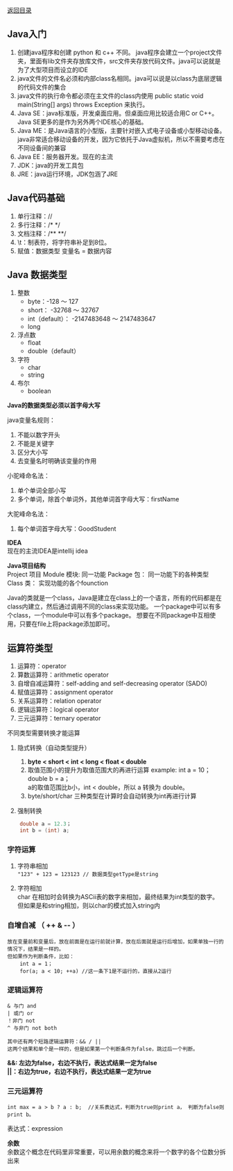 [返回目录](./1.%20java学习目录.md)

## Java入门

1. 创建java程序和创建 python 和 c++ 不同。 java程序会建立一个project文件夹，里面有lib文件夹存放库文件，src文件夹存放代码文件。java可以说就是为了大型项目而设立的IDE
2. java文件的文件名必须和内部class名相同。java可以说是以class为底层逻辑的代码文件的集合
3. java文件的执行命令都必须在主文件的class内使用 public static void main(String[] args) throws Exception 来执行。
4. Java SE：java标准版，开发桌面应用。但桌面应用比较适合用C or C++。Java SE更多的是作为另外两个IDE核心的基础。
5. Java ME：是Java语言的小型版，主要针对嵌入式电子设备或小型移动设备。java非常适合移动设备的开发，因为它依托于Java虚拟机，所以不需要考虑在不同设备间的兼容
6. Java EE：服务器开发。现在的主流
7. JDK：java的开发工具包
8. JRE：java运行环境，JDK包涵了JRE

## Java代码基础

1. 单行注释：//
2. 多行注释：/* */
3. 文档注释：/** **/
4. \t：制表符，将字符串补足到8位。
5. 赋值：数据类型 变量名 = 数据内容

## Java 数据类型

1. 整数
   * byte：-128 ～ 127
   * short： -32768 ～ 32767
   * int（default）： -2147483648 ～ 2147483647
   * long
2. 浮点数
   * float
   * double（default）
3. 字符
   * char
   * string
4. 布尔
   * boolean

**Java的数据类型必须以首字母大写**

java变量名规则：
1. 不能以数字开头
2. 不能是关键字
3. 区分大小写
4. 去变量名时明确该变量的作用

小驼峰命名法：
1. 单个单词全部小写
2. 多个单词，除首个单词外，其他单词首字母大写：firstName

大驼峰命名法：
1. 每个单词首字母大写：GoodStudent

**IDEA**   
    现在的主流IDEA是intellij idea
    
**Java项目结构**  
    Project 项目
        Module 模块: 同一功能
            Package 包： 同一功能下的各种类型
                Class 类： 实现功能的各个founction


Java的类就是一个class，Java是建立在class上的一个语言，所有的代码都是在class内建立，然后通过调用不同的class来实现功能。
   一个package中可以有多个class，一个module中可以有多个package。
   想要在不同package中互相使用，只要在file上将package添加即可。


## 运算符类型  

1. 运算符：operator  
2. 算数运算符：arithmetic operator  
3. 自增自减运算符：self-adding and self-decreasing operator (SADO)  
4. 赋值运算符：assignment operator  
5. 关系运算符：relation operator  
6. 逻辑运算符：logical operator
7. 三元运算符：ternary operator

不同类型需要转换才能运算  
1. 隐式转换（自动类型提升）  
   1. **byte < short < int < long < float < double**
   2. 取值范围小的提升为取值范围大的再进行运算
        example: int a = 10；  
                 double b = a；  
        a的取值范围比b小，int < double，所以 a 转换为 double。  
   3. byte/short/char 三种类型在计算时会自动转换为int再进行计算

2. 强制转换
```JAVA
    double a = 12.3；  
    int b = (int) a;
```

### 字符运算
   1. 字符串相加  
      `"123" + 123 = 123123 // 数据类型getType是string `

   2. 字符相加  
      char 在相加时会转换为ASCii表的数字来相加，最终结果为int类型的数字。  
      但如果是和string相加，则以char的模式加入string内

### 自增自减 （ ++ & -- ）   
    放在变量前和变量后，放在前面是在运行前就计算，放在后面就是运行后增加，如果单独一行的情况下，结果是一样的。
    但如果作为判断条件，比如：
        int a = 1；
        for(a; a < 10; ++a) //这一条下1是不运行的，直接从2运行

### 逻辑运算符  
    & 与门 and
    | 或门 or
    ！非门 not
    ^ 与非门 not both

    其中还有两个短路逻辑运算符：&& / ||  
    这两个结果和单个是一样的，但是如果第一个判断条件为false，跳过后一个判断。   
**&&: 左边为false，右边不执行，表达式结果一定为false**  
**||：右边为true，右边不执行，表达式结果一定为true**

### 三元运算符

`int max = a > b ? a : b;  //关系表达式，判断为true则print a， 判断为false则print b。`

表达式：expression

**余数**  
余数这个概念在代码里非常重要，可以用余数的概念来将一个数字的各个位数分拆出来
